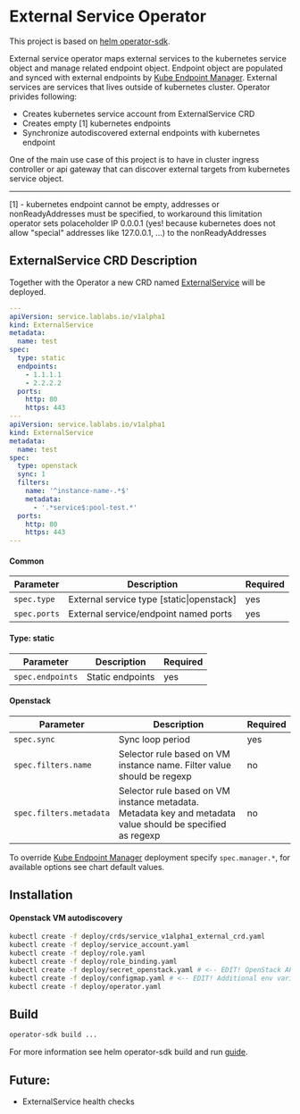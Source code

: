 # External Service Operator
This project is based on  [helm operator-sdk](https://github.com/operator-framework/operator-sdk/blob/master/doc/helm/user-guide.md).

External service operator maps external services to the kubernetes service object and manage related endpoint object. Endpoint object are populated and synced with external endpoints by [Kube Endpoint Manager](https://github.com/lablabs/kube-endpoint-manager). External services are services that lives outside of kubernetes cluster. Operator privides following:
* Creates kubernetes service account from ExternalService CRD
* Creates empty [1] kubernetes endpoints
* Synchronize autodiscovered external endpoints with kubernetes endpoint

One of the main use case of this project is to have in cluster ingress controller or api gateway that can discover external targets from kubernetes service object.

---
[1] - kubernetes endpoint cannot be empty, addresses or nonReadyAddresses must be specified, to workaround this limitation operator sets polaceholder IP 0.0.0.1 (yes! because kubernetes does not allow "special" addresses like 127.0.0.1, ...) to the nonReadyAddresses

## ExternalService CRD Description
Together with the Operator a new CRD named [ExternalService](deploy/crds/service_v1alpha1_external_crd.yaml) will be deployed.

```yaml
---
apiVersion: service.lablabs.io/v1alpha1
kind: ExternalService
metadata:
  name: test
spec:
  type: static
  endpoints:
    - 1.1.1.1
    - 2.2.2.2
  ports:
    http: 80
    https: 443
---
apiVersion: service.lablabs.io/v1alpha1
kind: ExternalService
metadata:
  name: test
spec:
  type: openstack
  sync: 1
  filters:
    name: '^instance-name-.*$'
    metadata:
      - '.*service$:pool-test.*'
  ports:
    http: 80
    https: 443
---
```
#### Common
Parameter | Description | Required
--- |--- | --- |
`spec.type` | External service type [static\|openstack] | yes
`spec.ports` | External service/endpoint named ports | yes
#### Type: static
Parameter | Description | Required
--- |--- | --- |
`spec.endpoints` | Static endpoints | yes

#### Openstack
Parameter | Description | Required
--- |--- | --- |
`spec.sync` | Sync loop period | yes
`spec.filters.name` | Selector rule based on VM instance name. Filter value should be regexp | no
`spec.filters.metadata` | Selector rule based on VM instance metadata. Metadata key and metadata value should be specified as regexp | no

To override [Kube Endpoint Manager](https://github.com/lablabs/kube-endpoint-manager) deployment specify `spec.manager.*`, for available options see chart default values.

## Installation
#### Openstack VM autodiscovery
```sh
kubectl create -f deploy/crds/service_v1alpha1_external_crd.yaml
kubectl create -f deploy/service_account.yaml
kubectl create -f deploy/role.yaml
kubectl create -f deploy/role_binding.yaml
kubectl create -f deploy/secret_openstack.yaml # <-- EDIT! OpenStack API credentials
kubectl create -f deploy/configmap.yaml # <-- EDIT! Additional env variables for endpoint manager
kubectl create -f deploy/operator.yaml
```

## Build
```sh
operator-sdk build ...
```
For more information see helm operator-sdk build and run [guide]((https://github.com/operator-framework/operator-sdk/blob/master/doc/helm/user-guide.md#build-and-run-the-operator)).

## Future:
- ExternalService health checks